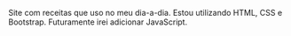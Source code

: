 Site com receitas que uso no meu dia-a-dia. Estou utilizando HTML, CSS e Bootstrap. Futuramente irei adicionar JavaScript.

